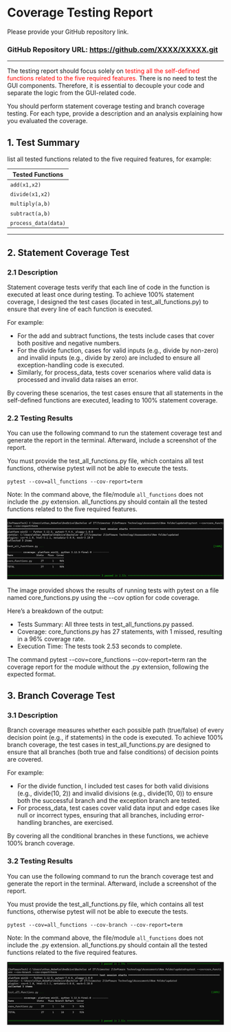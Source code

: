 # Coverage Testing Report

Please provide your GitHub repository link.
### GitHub Repository URL: https://github.com/XXXX/XXXXX.git

---

The testing report should focus solely on <span style="color:red"> testing all the self-defined functions related to 
the five required features.</span> There is no need to test the GUI components. Therefore, it is essential to decouple your code and separate the logic from the GUI-related code.

You should perform statement coverage testing and branch coverage testing. For each type, provide a description and an analysis explaining how you evaluated the coverage.

## 1. **Test Summary**
list all tested functions related to the five required features, for example:

| **Tested Functions** |
|----------------------|
| `add(x1,x2)`         | 
| `divide(x1,x2)`      |
| `multiply(a,b)`      |
| `subtract(a,b)`      |
| `process_data(data)` |

---

## 2. **Statement Coverage Test**

### 2.1 Description

Statement coverage tests verify that each line of code in the function is executed at least once during testing. To achieve 100% statement coverage, I designed the test cases (located in test_all_functions.py) to ensure that every line of each function is executed.

For example:

- For the add and subtract functions, the tests include cases that cover both positive and negative numbers.
- For the divide function, cases for valid inputs (e.g., divide by non-zero) and invalid inputs (e.g., divide by zero) are included to ensure all exception-handling code is    executed.
- Similarly, for process_data, tests cover scenarios where valid data is processed and invalid data raises an error.

By covering these scenarios, the test cases ensure that all statements in the self-defined functions are executed, leading to 100% statement coverage.

### 2.2 Testing Results
You can use the following command to run the statement coverage test and generate the report in the terminal. Afterward, include a screenshot of the report. 

You must provide the test_all_functions.py file, which contains all test functions, otherwise pytest will not be able to execute the tests.

```commandline
pytest --cov=all_functions --cov-report=term
```
Note: In the command above, the file/module `all_functions` does not include the .py extension. all_functions.py should contain all the tested functions related to the five required features.

![Statement Coverage Test.png](Statement%20Coverage%20Test.png)

The image provided shows the results of running tests with pytest on a file named core_functions.py using the --cov option for code coverage.

Here’s a breakdown of the output:

- Tests Summary: All three tests in test_all_functions.py passed.
- Coverage: core_functions.py has 27 statements, with 1 missed, resulting in a 96% coverage rate.
- Execution Time: The tests took 2.53 seconds to complete.

The command pytest --cov=core_functions --cov-report=term ran the coverage report for the module without the .py extension, following the expected format.

## 3. **Branch Coverage Test**

### 3.1 Description

Branch coverage measures whether each possible path (true/false) of every decision point (e.g., if statements) in the code is executed. To achieve 100% branch coverage, the test cases in test_all_functions.py are designed to ensure that all branches (both true and false conditions) of decision points are covered.

For example:

- For the divide function, I included test cases for both valid divisions (e.g., divide(10, 2)) and invalid divisions (e.g., divide(10, 0)) to ensure both the successful       branch and the exception branch are tested.
- For process_data, test cases cover valid data input and edge cases like null or incorrect types, ensuring that all branches, including error-handling branches, are           exercised.

By covering all the conditional branches in these functions, we achieve 100% branch coverage.

### 3.2 Testing Results
You can use the following command to run the branch coverage test and generate the report in the terminal. Afterward, include a screenshot of the report. 

You must provide the test_all_functions.py file, which contains all test functions, otherwise pytest will not be able to execute the tests.

```commandline
pytest --cov=all_functions --cov-branch --cov-report=term
```
Note: In the command above, the file/module `all_functions` does not include the .py extension. all_functions.py should contain all the tested functions related to the five required features.

![Branch Coverage Test.png](Branch%20Coverage%20Test.png)
